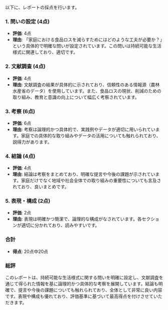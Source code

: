 以下に、レポートの採点を行います。

### 1. 問いの設定 (4点)
- **評価**: 4点
- **理由**: 「家庭における食品ロスを減らすためにはどのような工夫が必要か？」という具体的で明確な問いが設定されています。この問いは持続可能な生活様式に関連しており、適切です。

### 2. 文献調査 (4点)
- **評価**: 4点
- **理由**: 文献調査の結果が具体的に示されており、信頼性のある情報源（農林水産省のデータ）を使用しています。また、食品ロスの現状、削減のための取り組み、教育と意識の向上について幅広く考察されています。

### 3. 考察 (6点)
- **評価**: 6点
- **理由**: 考察は論理的かつ具体的で、実践例やデータが適切に用いられています。家庭での具体的な取り組みやデータの活用についても触れられており、説得力があります。

### 4. 結論 (4点)
- **評価**: 4点
- **理由**: 結論は考察をまとめており、明確な提言や今後の課題が示されています。家庭だけでなく地域や社会全体での取り組みの重要性についても言及されており、良いまとめです。

### 5. 表現・構成 (2点)
- **評価**: 2点
- **理由**: 表現は明確かつ簡潔で、論理的な構成がなされています。各セクションが適切に分かれており、読みやすいです。

### 合計
- **得点**: 20点中20点

### 総評
このレポートは、持続可能な生活様式に関する問いを明確に設定し、文献調査を通じて得られた情報を基に論理的かつ具体的な考察を展開しています。結論も明確で、提言や今後の課題についても触れられており、全体として非常に良い内容です。表現や構成も優れており、評価基準に基づいて最高得点を付けさせていただきます。